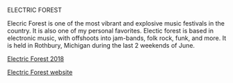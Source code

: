 ELECTRIC FOREST

Elecric Forest is one of the most vibrant and explosive music festivals in the country. It is also one of my personal favorites. 
Electic forest is based in electronic music, with offshoots into jam-bands, folk rock, funk, and more. 
It is held in Rothbury, Michigan during the last 2 weekends of June. 

[Electric Forest 2018](https://www.youtube.com/watch?v=glCGfosyg_Q)

[Electric Forest website](https://www.electricforestfestival.com/)
